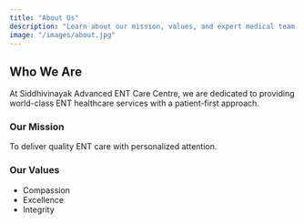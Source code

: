 ```yaml
---
title: "About Us"
description: "Learn about our mission, values, and expert medical team."
image: "/images/about.jpg"
---
```


## Who We Are

At Siddhivinayak Advanced ENT Care Centre, we are dedicated to providing world-class ENT healthcare services with a patient-first approach.

### Our Mission
To deliver quality ENT care with personalized attention.

### Our Values
- Compassion
- Excellence
- Integrity

